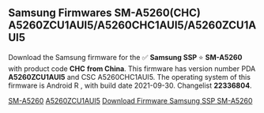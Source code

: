 <h2>Samsung Firmwares SM-A5260(CHC) A5260ZCU1AUI5/A5260CHC1AUI5/A5260ZCU1AUI5</h2>
Download the Samsung firmware for the ✅ <strong>Samsung SSP </strong> ⭐ <strong>SM-A5260</strong> with product code <strong>CHC</strong> <strong> from China</strong>. This firmware has version number PDA <strong>A5260ZCU1AUI5</strong> and CSC A5260CHC1AUI5. The operating system of this firmware is Android R , with build date 2021-09-30. Changelist <strong>22336804</strong>.


[SM-A5260](https://samfirm.shop/samsung/model/SM-A5260)
[A5260ZCU1AUI5](https://samfirm.shop/samsung/pda/A5260ZCU1AUI5)
[Download Firmware Samsung SSP SM-A5260](https://samfirm.shop/samsung/firmware/461423)
